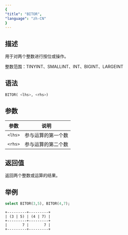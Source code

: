 ```yaml
---
{
"title": "BITOR",
"language": "zh-CN"
}
---
```


## 描述
用于对两个整数进行按位或操作。

整数范围：TINYINT、SMALLINT、INT、BIGINT、LARGEINT

## 语法
```sql
BITOR( <lhs>, <rhs>)
```

## 参数
| 参数    | 说明           |
|-------|--------------|
| `<lhs>` | 参与运算的第一个数 |
| `<rhs>` | 参与运算的第二个数 |

## 返回值

返回两个整数或运算的结果。

## 举例
```sql
select BITOR(3,5), BITOR(4,7);
```

```text
+---------+---------+
| (3 | 5) | (4 | 7) |
+---------+---------+
|       7 |       7 |
+---------+---------+
```
